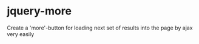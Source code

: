 jquery-more
===========

Create a 'more'-button for loading next set of results into the page by ajax very easily
